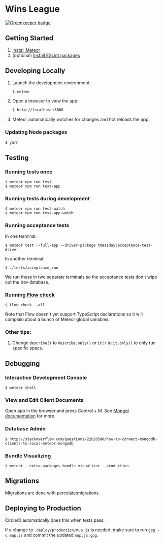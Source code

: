 # Wins League

[![Greenkeeper badge](https://badges.greenkeeper.io/winsleague/winsleague.svg)](https://greenkeeper.io/)

## Getting Started

1. [Install Meteor](https://www.meteor.com/install)
2. (optional) [Install ESLint packages](https://www.npmjs.com/package/eslint-config-airbnb)


## Developing Locally

1. Launch the development environment:

    ```bash
    $ meteor
    ```

2. Open a browser to view the app:

    ```bash
    $ http://localhost:3000
    ```

3. Meteor automatically watches for changes and hot reloads the app.


### Updating Node packages

```bash
$ yarn
```


## Testing

### Running tests once

```
$ meteor npm run test
$ meteor npm run test-app
```

### Running tests during development

```
$ meteor npm run test-watch
$ meteor npm run test-app-watch
```

### Running acceptance tests

In one terminal:
```
$ meteor test --full-app --driver-package tmeasday:acceptance-test-driver
```

In another terminal:
```
$ ./tests/acceptance_run
```

We run these in two separate terminals so the acceptance tests don't wipe out the dev database.

### Running [Flow check](http://flowtype.org)

```
$ flow check --all
```

Note that Flow doesn't yet support TypeScript declarations so it will complain about a bunch of Meteor global variables.

### Other tips:

1. Change `describe()` to `describe.only()` or `it()` to `it.only()` to only run specific specs.


## Debugging

### Interactive Development Console

```
$ meteor shell
```

### View and Edit Client Documents

Open app in the browser and press Control + M. See [Mongol documentation](https://github.com/msavin/Mongol) for more.

### Database Admin

```
$ http://stackoverflow.com/questions/22020580/how-to-connect-mongodb-clients-to-local-meteor-mongodb
```

### Bundle Visualizing

```
$ meteor --extra-packages bundle-visualizer --production
```


## Migrations

Migrations are done with [percolate:migrations](https://github.com/percolatestudio/meteor-migrations).


## Deploying to Production

CircleCI automatically does this when tests pass.

If a change to `.deploy/production/mup.js` is needed, make sure to run `gpg -c mup.js` and commit the updated `mup.js.gpg`.
